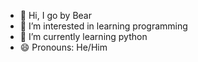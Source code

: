 - 👋 Hi, I go by Bear
- 👀 I’m interested in learning programming
- 🌱 I’m currently learning python
- 😄 Pronouns: He/Him

<!---
7Bear77/7Bear77 is a ✨ special ✨ repository because its `README.md` (this file) appears on your GitHub profile.
You can click the Preview link to take a look at your changes.
--->
